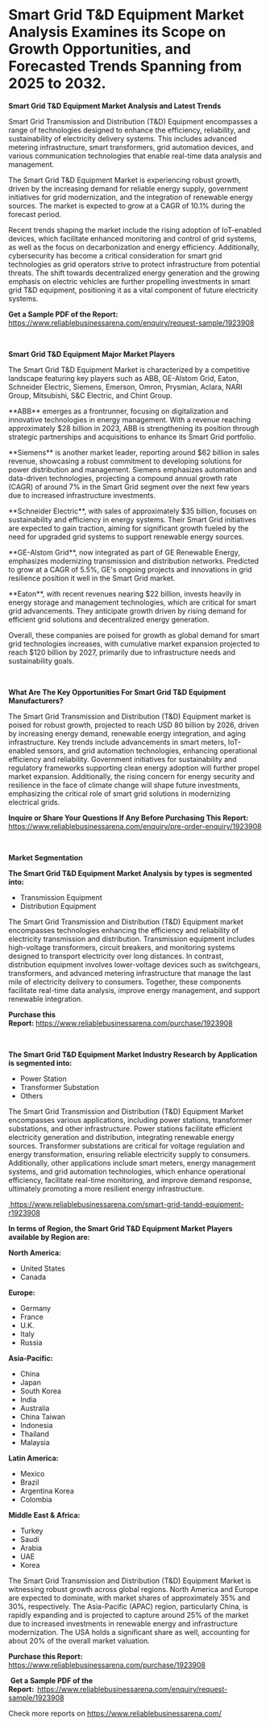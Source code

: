 <p><h1>Smart Grid T&D Equipment Market Analysis Examines its Scope on Growth Opportunities, and Forecasted Trends Spanning from 2025 to 2032.</h1></p><p><strong>Smart Grid T&D Equipment Market Analysis and Latest Trends</strong></p>
<p><p>Smart Grid Transmission and Distribution (T&D) Equipment encompasses a range of technologies designed to enhance the efficiency, reliability, and sustainability of electricity delivery systems. This includes advanced metering infrastructure, smart transformers, grid automation devices, and various communication technologies that enable real-time data analysis and management. </p><p>The Smart Grid T&D Equipment Market is experiencing robust growth, driven by the increasing demand for reliable energy supply, government initiatives for grid modernization, and the integration of renewable energy sources. The market is expected to grow at a CAGR of 10.1% during the forecast period. </p><p>Recent trends shaping the market include the rising adoption of IoT-enabled devices, which facilitate enhanced monitoring and control of grid systems, as well as the focus on decarbonization and energy efficiency. Additionally, cybersecurity has become a critical consideration for smart grid technologies as grid operators strive to protect infrastructure from potential threats. The shift towards decentralized energy generation and the growing emphasis on electric vehicles are further propelling investments in smart grid T&D equipment, positioning it as a vital component of future electricity systems.</p></p>
<p><strong>Get a Sample PDF of the Report:&nbsp;</strong> <a href="https://www.reliablebusinessarena.com/enquiry/request-sample/1923908?utm_campaign=3008&utm_medium=2&utm_source=Github&utm_content=ia&utm_term=28032025&utm_id=smart-grid-td-equipment">https://www.reliablebusinessarena.com/enquiry/request-sample/1923908</a></p>
<p>&nbsp;</p>
<p><strong>Smart Grid T&D Equipment Major Market Players</strong></p>
<p><p>The Smart Grid T&D Equipment Market is characterized by a competitive landscape featuring key players such as ABB, GE-Alstom Grid, Eaton, Schneider Electric, Siemens, Emerson, Omron, Prysmian, Aclara, NARI Group, Mitsubishi, S&C Electric, and Chint Group. </p><p>**ABB** emerges as a frontrunner, focusing on digitalization and innovative technologies in energy management. With a revenue reaching approximately $28 billion in 2023, ABB is strengthening its position through strategic partnerships and acquisitions to enhance its Smart Grid portfolio.</p><p>**Siemens** is another market leader, reporting around $62 billion in sales revenue, showcasing a robust commitment to developing solutions for power distribution and management. Siemens emphasizes automation and data-driven technologies, projecting a compound annual growth rate (CAGR) of around 7% in the Smart Grid segment over the next few years due to increased infrastructure investments.</p><p>**Schneider Electric**, with sales of approximately $35 billion, focuses on sustainability and efficiency in energy systems. Their Smart Grid initiatives are expected to gain traction, aiming for significant growth fueled by the need for upgraded grid systems to support renewable energy sources.</p><p>**GE-Alstom Grid**, now integrated as part of GE Renewable Energy, emphasizes modernizing transmission and distribution networks. Predicted to grow at a CAGR of 5.5%, GE's ongoing projects and innovations in grid resilience position it well in the Smart Grid market.</p><p>**Eaton**, with recent revenues nearing $22 billion, invests heavily in energy storage and management technologies, which are critical for smart grid advancements. They anticipate growth driven by rising demand for efficient grid solutions and decentralized energy generation.</p><p>Overall, these companies are poised for growth as global demand for smart grid technologies increases, with cumulative market expansion projected to reach $120 billion by 2027, primarily due to infrastructure needs and sustainability goals.</p></p>
<p>&nbsp;</p>
<p><strong>What Are The Key Opportunities For Smart Grid T&D Equipment Manufacturers?</strong></p>
<p><p>The Smart Grid Transmission and Distribution (T&D) Equipment market is poised for robust growth, projected to reach USD 80 billion by 2026, driven by increasing energy demand, renewable energy integration, and aging infrastructure. Key trends include advancements in smart meters, IoT-enabled sensors, and grid automation technologies, enhancing operational efficiency and reliability. Government initiatives for sustainability and regulatory frameworks supporting clean energy adoption will further propel market expansion. Additionally, the rising concern for energy security and resilience in the face of climate change will shape future investments, emphasizing the critical role of smart grid solutions in modernizing electrical grids.</p></p>
<p><strong>Inquire or Share Your Questions If Any Before Purchasing This Report:</strong> <a href="https://www.reliablebusinessarena.com/enquiry/pre-order-enquiry/1923908?utm_campaign=3008&utm_medium=2&utm_source=Github&utm_content=ia&utm_term=28032025&utm_id=smart-grid-td-equipment">https://www.reliablebusinessarena.com/enquiry/pre-order-enquiry/1923908</a></p>
<p>&nbsp;</p>
<p><strong>Market Segmentation</strong></p>
<p><strong>The Smart Grid T&D Equipment Market Analysis by types is segmented into:</strong></p>
<p><ul><li>Transmission Equipment</li><li>Distribution Equipment</li></ul></p>
<p><p>The Smart Grid Transmission and Distribution (T&D) Equipment market encompasses technologies enhancing the efficiency and reliability of electricity transmission and distribution. Transmission equipment includes high-voltage transformers, circuit breakers, and monitoring systems designed to transport electricity over long distances. In contrast, distribution equipment involves lower-voltage devices such as switchgears, transformers, and advanced metering infrastructure that manage the last mile of electricity delivery to consumers. Together, these components facilitate real-time data analysis, improve energy management, and support renewable integration.</p></p>
<p><strong>Purchase this Report:&nbsp;</strong><a href="https://www.reliablebusinessarena.com/purchase/1923908?utm_campaign=3008&utm_medium=2&utm_source=Github&utm_content=ia&utm_term=28032025&utm_id=smart-grid-td-equipment">https://www.reliablebusinessarena.com/purchase/1923908</a></p>
<p>&nbsp;</p>
<p><strong>The Smart Grid T&D Equipment Market Industry Research by Application is segmented into:</strong></p>
<p><ul><li>Power Station</li><li>Transformer Substation</li><li>Others</li></ul></p>
<p><p>The Smart Grid Transmission and Distribution (T&D) Equipment Market encompasses various applications, including power stations, transformer substations, and other infrastructure. Power stations facilitate efficient electricity generation and distribution, integrating renewable energy sources. Transformer substations are critical for voltage regulation and energy transformation, ensuring reliable electricity supply to consumers. Additionally, other applications include smart meters, energy management systems, and grid automation technologies, which enhance operational efficiency, facilitate real-time monitoring, and improve demand response, ultimately promoting a more resilient energy infrastructure.</p></p>
<p><a href="https://www.reliablebusinessarena.com/smart-grid-tandd-equipment-r1923908?utm_campaign=3008&utm_medium=2&utm_source=Github&utm_content=ia&utm_term=28032025&utm_id=smart-grid-td-equipment">&nbsp;https://www.reliablebusinessarena.com/smart-grid-tandd-equipment-r1923908</a></p>
<p><strong>In terms of Region, the Smart Grid T&D Equipment Market Players available by Region are:</strong></p>
<p>
    <p> <strong> North America: </strong>
        <ul>
            <li>United States</li>
            <li>Canada</li>
        </ul>
        </p> 
    <p> <strong> Europe: </strong>
        <ul>
            <li>Germany</li>
            <li>France</li>
            <li>U.K.</li>
            <li>Italy</li>
            <li>Russia</li>
        </ul>
        </p> 
    <p> <strong> Asia-Pacific: </strong>
        <ul>
            <li>China</li>
            <li>Japan</li>
            <li>South Korea</li>
            <li>India</li>
            <li>Australia</li>
            <li>China Taiwan</li>
            <li>Indonesia</li>
            <li>Thailand</li>
            <li>Malaysia</li>
        </ul>
        </p> 
    <p> <strong> Latin America: </strong>
        <ul>
            <li>Mexico</li>
            <li>Brazil</li>
            <li>Argentina Korea</li>
            <li>Colombia</li>
        </ul>
        </p> 
    <p> <strong> Middle East & Africa: </strong>
        <ul>
            <li>Turkey</li>
            <li>Saudi</li>
            <li>Arabia</li>
            <li>UAE</li>
            <li>Korea</li>
        </ul>
    </p>
    </p>
<p><p>The Smart Grid Transmission and Distribution (T&D) Equipment Market is witnessing robust growth across global regions. North America and Europe are expected to dominate, with market shares of approximately 35% and 30%, respectively. The Asia-Pacific (APAC) region, particularly China, is rapidly expanding and is projected to capture around 25% of the market due to increased investments in renewable energy and infrastructure modernization. The USA holds a significant share as well, accounting for about 20% of the overall market valuation.</p></p>
<p><strong>Purchase this Report: </strong><a href="https://www.reliablebusinessarena.com/purchase/1923908?utm_campaign=3008&utm_medium=2&utm_source=Github&utm_content=ia&utm_term=28032025&utm_id=smart-grid-td-equipment">https://www.reliablebusinessarena.com/purchase/1923908</a></p>
<p>&nbsp;<strong>Get a Sample PDF of the Report:&nbsp;&nbsp;</strong><a href="https://www.reliablebusinessarena.com/enquiry/request-sample/1923908?utm_campaign=3008&utm_medium=2&utm_source=Github&utm_content=ia&utm_term=28032025&utm_id=smart-grid-td-equipment">https://www.reliablebusinessarena.com/enquiry/request-sample/1923908</a></p>
<p><strong></strong></p>
<p>Check more reports on <a href="https://www.reliablebusinessarena.com/?utm_campaign=3008&utm_medium=2&utm_source=Github&utm_content=ia&utm_term=28032025&utm_id=smart-grid-td-equipment">https://www.reliablebusinessarena.com/</a></p>